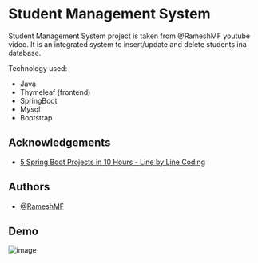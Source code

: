 
# Student Management System

Student Management System project is taken from @RameshMF youtube video.
It is an integrated system to insert/update and delete students ina database.

Technology used:
- Java
- Thymeleaf (frontend)
- SpringBoot
- Mysql
- Bootstrap







## Acknowledgements

 - [5 Spring Boot Projects in 10 Hours - Line by Line Coding](https://www.youtube.com/watch?v=VR1zoNomG3w)
 
## Authors

- [@RameshMF](https://github.com/RameshMF/spring-boot-tutorial-course)


## Demo

![image](https://user-images.githubusercontent.com/63982700/162656911-c08fcd06-531a-46d7-a417-ae7540362f50.png)

